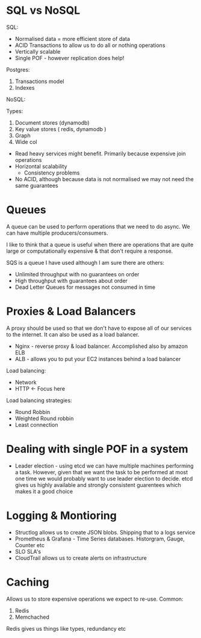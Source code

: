 # SQL vs NoSQL

SQL: 

* Normalised data = more efficient store of data
* ACID Transactions to allow us to do all or nothing operations  
* Vertically scalable 
* Single POF - however replication does help!

Postgres: 

1. Transactions model 
1. Indexes 

NoSQL:

Types:

1. Document stores (dynamodb)
1. Key value stores ( redis, dynamodb )
1. Graph 
1. Wide col 

* Read heavy services might benefit. Primarily because expensive join operations 
* Horizontal scalability 
    * Consistency problems 
* No ACID, although because data is not normalised we may not need the same guarantees 


# Queues 

A queue can be used to perform operations that we need to do async. We can have multiple producers/consumers.

I like to think that a queue is useful when there are operations that are quite large or computationally expensive & that don't require a response.

SQS is a queue I have used although I am sure there are others:

* Unlimited throughput with no guarantees on order
* High throughput with guarantees about order 
* Dead Letter Queues for messages not consumed in time 


# Proxies & Load Balancers

A proxy should be used so that we don't have to expose all of our services to the internet. It can also be used as a load balancer.

* Nginx - reverse proxy & load balancer. Accomplished also by amazon ELB
* ALB - allows you to put your EC2 instances behind a load balancer 

Load balancing:

* Network 
* HTTP <- Focus here

Load balancing strategies:

* Round Robbin
* Weighted Round robbin
* Least connection

# Dealing with single POF in a system 

* Leader election - using etcd we can have multiple machines performing a task. However, given that we want the task to be performed at most one time we would probably want to use
  leader election to decide. etcd gives us highly available and strongly consistent guarentees which makes it a good choice 

# Logging & Montioring 

* Structlog allows us to create JSON blobs. Shipping that to a logs service
* Prometheus & Grafana - Time Series databases. Historgram, Gauge, Counter etc 
* SLO SLA's
* CloudTrail allows us to create alerts on infrastructure 

# Caching 

Allows us to store expensive operations we expect to re-use. Common: 

1. Redis 
1. Memchached 

Redis gives us things like types, redundancy etc

 






